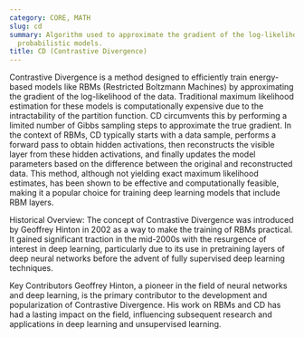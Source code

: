 ```yaml
---
category: CORE, MATH
slug: cd
summary: Algorithm used to approximate the gradient of the log-likelihood for training
  probabilistic models.
title: CD (Contrastive Divergence)
---
```


Contrastive Divergence is a method designed to efficiently train energy-based models like RBMs (Restricted Boltzmann Machines) by approximating the gradient of the log-likelihood of the data. Traditional maximum likelihood estimation for these models is computationally expensive due to the intractability of the partition function. CD circumvents this by performing a limited number of Gibbs sampling steps to approximate the true gradient. In the context of RBMs, CD typically starts with a data sample, performs a forward pass to obtain hidden activations, then reconstructs the visible layer from these hidden activations, and finally updates the model parameters based on the difference between the original and reconstructed data. This method, although not yielding exact maximum likelihood estimates, has been shown to be effective and computationally feasible, making it a popular choice for training deep learning models that include RBM layers.

Historical Overview:
The concept of Contrastive Divergence was introduced by Geoffrey Hinton in 2002 as a way to make the training of RBMs practical. It gained significant traction in the mid-2000s with the resurgence of interest in deep learning, particularly due to its use in pretraining layers of deep neural networks before the advent of fully supervised deep learning techniques.

Key Contributors
Geoffrey Hinton, a pioneer in the field of neural networks and deep learning, is the primary contributor to the development and popularization of Contrastive Divergence. His work on RBMs and CD has had a lasting impact on the field, influencing subsequent research and applications in deep learning and unsupervised learning.